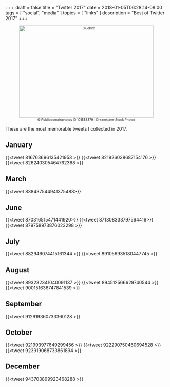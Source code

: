 +++
draft = false
title = "Twitter 2017"
date = 2018-01-05T06:28:14-08:00
tags = [
  "social",
  "media"
]
topics = [
  "links"
]
description = "Best of Twitter 2017"
+++

<div align="center" style="font-size:x-small">
<img src="https://milkfish08.s3.amazonaws.com/photo/blog/dreamstime_xxl_101555379.jpg" alt="Bluebird" width="418" height="287" /><br />
© Publicdomainphotos
ID 101555379 | Dreamstime Stock Photos</div>

These are the most memorable tweets I collected in 2017.

## January

{{<tweet 816763696135421953 >}}
{{<tweet 821926038687154176 >}}
{{<tweet 826240305464762368 >}}

## March
{{<tweet 838437544941375488>}}

## June

{{<tweet 870316515471441920>}}
{{<tweet 871308333797564416>}}
{{<tweet 879758973876023298 >}}

## July

{{<tweet 882946074415161344 >}}
{{<tweet 891056935180447745 >}}

## August

{{<tweet 893232341040091137 >}}
{{<tweet 894512566629740544 >}}
{{<tweet 900151636747841539 >}}

## September

{{<tweet 912919360733360128 >}}

## October

{{<tweet 921993977649299456 >}}
{{<tweet 922290750460694528 >}}
{{<tweet 923919068733861894 >}}

## December

{{<tweet 943703899923468288 >}}
